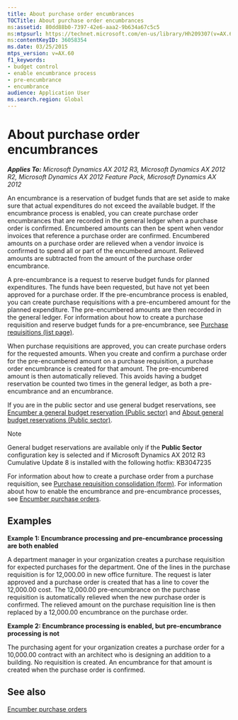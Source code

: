 ```yaml
---
title: About purchase order encumbrances
TOCTitle: About purchase order encumbrances
ms:assetid: 80dd88b0-7397-42e6-aaa2-9b634a67c5c5
ms:mtpsurl: https://technet.microsoft.com/en-us/library/Hh209307(v=AX.60)
ms:contentKeyID: 36058354
ms.date: 03/25/2015
mtps_version: v=AX.60
f1_keywords:
- budget control
- enable encumbrance process
- pre-encumbrance
- encumbrance
audience: Application User
ms.search.region: Global
---
```


# About purchase order encumbrances 


_**Applies To:** Microsoft Dynamics AX 2012 R3, Microsoft Dynamics AX 2012 R2, Microsoft Dynamics AX 2012 Feature Pack, Microsoft Dynamics AX 2012_

An encumbrance is a reservation of budget funds that are set aside to make sure that actual expenditures do not exceed the available budget. If the encumbrance process is enabled, you can create purchase order encumbrances that are recorded in the general ledger when a purchase order is confirmed. Encumbered amounts can then be spent when vendor invoices that reference a purchase order are confirmed. Encumbered amounts on a purchase order are relieved when a vendor invoice is confirmed to spend all or part of the encumbered amount. Relieved amounts are subtracted from the amount of the purchase order encumbrance.

A pre-encumbrance is a request to reserve budget funds for planned expenditures. The funds have been requested, but have not yet been approved for a purchase order. If the pre-encumbrance process is enabled, you can create purchase requisitions with a pre-encumbered amount for the planned expenditure. The pre-encumbered amounts are then recorded in the general ledger. For information about how to create a purchase requisition and reserve budget funds for a pre-encumbrance, see [Purchase requisitions (list page)](https://technet.microsoft.com/en-us/library/hh227485\(v=ax.60\)).

When purchase requisitions are approved, you can create purchase orders for the requested amounts. When you create and confirm a purchase order for the pre-encumbered amount on a purchase requisition, a purchase order encumbrance is created for that amount. The pre-encumbered amount is then automatically relieved. This avoids having a budget reservation be counted two times in the general ledger, as both a pre-encumbrance and an encumbrance.

If you are in the public sector and use general budget reservations, see [Encumber a general budget reservation (Public sector)](encumber-a-general-budget-reservation-public-sector.md) and [About general budget reservations (Public sector)](about-general-budget-reservations-public-sector.md).


> [!NOTE]
> <P>General budget reservations are available only if the <STRONG>Public Sector</STRONG> configuration key is selected and if Microsoft Dynamics AX 2012 R3 Cumulative Update 8 is installed with the following hotfix: KB3047235</P>



For information about how to create a purchase order from a purchase requisition, see [Purchase requisition consolidation (form)](https://technet.microsoft.com/en-us/library/hh227441\(v=ax.60\)). For information about how to enable the encumbrance and pre-encumbrance processes, see [Encumber purchase orders](encumber-purchase-orders.md).

## Examples

**Example 1: Encumbrance processing and pre-encumbrance processing are both enabled**

A department manager in your organization creates a purchase requisition for expected purchases for the department. One of the lines in the purchase requisition is for 12,000.00 in new office furniture. The request is later approved and a purchase order is created that has a line to cover the 12,000.00 cost. The 12,000.00 pre-encumbrance on the purchase requisition is automatically relieved when the new purchase order is confirmed. The relieved amount on the purchase requisition line is then replaced by a 12,000.00 encumbrance on the purchase order.

**Example 2: Encumbrance processing is enabled, but pre-encumbrance processing is not**

The purchasing agent for your organization creates a purchase order for a 10,000.00 contract with an architect who is designing an addition to a building. No requisition is created. An encumbrance for that amount is created when the purchase order is confirmed.

## See also

[Encumber purchase orders](encumber-purchase-orders.md)

  


